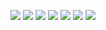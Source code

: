 ![](https://github.com/itemuse/xmusic/blob/main/image/image1.jpg)
![](https://github.com/itemuse/xmusic/blob/main/image/image2.jpg)
![](https://github.com/itemuse/xmusic/blob/main/image/image3.jpg)
![](https://github.com/itemuse/xmusic/blob/main/image/image4.jpg)
![](https://github.com/itemuse/xmusic/blob/main/image/image5.jpg)
![](https://github.com/itemuse/xmusic/blob/main/image/image6.jpg)
![](https://github.com/itemuse/xmusic/blob/main/image/image7.jpg)
